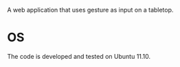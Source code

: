 A web application that uses gesture as input on a tabletop.

# OS

The code is developed and tested on Ubuntu 11.10.

